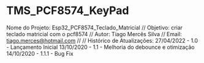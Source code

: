 # TMS_PCF8574_KeyPad

Nome do Projeto: Esp32_PCF8574_Teclado_Matricial
//
Objetivo: criar teclado matricial com o pcf8574
//
Autor: Tiago Mercês Silva
//
Email: tiago.merces@hotmail.com
//
//
  Histórico de Atualizações:
       27/04/2022 - 1.0   - Lançamento Inicial
       13/10/2020 - 1.1   - Melhoria do debounce e otimização
       14/10/2020 - 1.1.1   - Bug Fix


